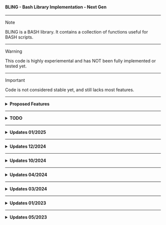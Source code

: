 
<h4> BLING - Bash Library Implementation - Next Gen </h4>
<hr>

> [!NOTE]
> BLING is a BASH library.  It contains a collection of functions useful for BASH scripts.
<hr>

> [!WARNING]
> This code is highly experiemental and has NOT been fully implemented or tested yet.
<hr>

> [!IMPORTANT]
> Code is not considered stable yet, and still lacks most features.

<hr>


  
<div id="Proposed-Features">
  <details>
    <summary>
      <b>Proposed Features</b>
    </summary>
      <ul>
        <li> :ballot_box_with_check: [PLANNED] Each function is contained within its own file. :ballot_box_with_check: </li>
        <li> :ballot_box_with_check: [PLANNED] An easy way to easily integrate the library into future scripts. :ballot_box_with_check: </li>
        <li> :ballot_box_with_check: [PLANNED] RPM/DEB packaging for various platforms (Fedora/CentOS/Debian/Ubuntu/Raspberry Pi, etc.) :ballot_box_with_check: </li>
        <li> :x: [DEPRECATED] A script that parses all functions in functions/ folder into a single library file. :x: </li> 
        <li> :x: [DEPRECATED] A utility to allow running an individual function for testing purposes. (ftest or functest) :x: </li> 
      </ul>
</details>
</div>
<hr>
<div id="TODO">
  <details>
    <summary>
    <b>TODO</b>
    </summary>
    <ul>
      <li> :heavy_check_mark: [TESTABLE] Finish implementing ColorLib a.k.a. Cecho. :heavy_check_mark: </li>
      <li> :heavy_check_mark:  [TESTABLE] Rename all functions to use .bfunc extension. :heavy_check_mark: </li>
      <li> :ballot_box_with_check:  [IN PROGRESS] Create Config Loader.  :ballot_box_with_check: </li> 
      <li> :ballot_box_with_check:  [IN PROGRESS] Create Function Loader.  :ballot_box_with_check: </li> 
      <li> :ballot_box_with_check:  [IN PROGRESS] Add a plethora of useful functions.  :ballot_box_with_check: </li> 
      <li> :ballot_box_with_check:     [IN PROGRESS] Test all functions. </li> 
      <li> :ballot_box_with_check: [PLANNED] Use -v for verbose as argument for each function; use -q for quiet. :ballot_box_with_check: </li>
      <li> :x: [DEPRECATED] Fix BuildLib.sh script: backups aren't moved to $BackupDir. :x: </li>
      <li> :x: [DEPRECATED] Test new BuildLib2.sh utility - Uses a separate functions file (BuildLib.func). :x: </li>
      <li> :x: [DEPRECATED] Ensure that move of built libraries to /lib works as expected. :x: </li>
    </ul>
  </details>
</div>


<hr>
<div id="Updates_01-2025">
  <details>
    <summary>
      <b>Updates 01/2025</b>
    </summary>
      <ul>
        <li> Add CheckCommand function (UNTESTED!). </li>
        <li> Rename NewCecho.bfunc to Cecho.bfunc. </li>
      </ul>
  </details>
</div>





<hr>
<div id="Updates_12-2024">
  <details>
    <summary>
      <b>Updates 12/2024</b>
    </summary>
      <ul>
        <li> Enhance DisplayLine Function. </li>
        <li> Move a few functions into production from TESTING. </li>
        <li> Partial development and enhancement of some functions, including IfFileExists, AdvancedLoader, and SourceIfFileExists. </li>
      </ul>
  </details>
</div>

<hr>
<div id="Updates_10-2024">
  <details>
    <summary>
      <b>Updates 10/2024</b>
    </summary>
      <ul>
        <li> Add new functions: fliptool3, fliptool4, displayline, Pause, &  KTool. </li>
      </ul>
  </details>
</div>

<hr>
<div id="Updates_04-2024">
  <details>
    <summary>
      <b>Updates 04/2024</b>
    </summary>
      <ul>
        <li> Add new function duls. </li>
      </ul>
  </details>
</div>

<hr>
<div id="Updates_03-2024">
  <details>
    <summary>
      <b>Updates 03/2024</b>
    </summary>
      <ul>
        <li> Add new functions IfFileExists and IfFolderExists. </li>
      </ul>
  </details>
</div>

<hr>
<div id="Updates_01-2023">
  <details>
    <summary>
      <b>Updates 01/2023</b>
    </summary>
      <ul>
        <li> ColorEcho now resides inside its own repo. </li>
        <li> The BuildLib Tool may no longer be necessary.  We can use a for statement to parse all .func files at once. </li>
        <li> A few new functions (Cecho, FLIPTool) have been added. </li>
      </ul>
  </details>
 </div>
 
 <hr>
<div id="Updates_05-2023">
  <details>
    <summary>
      <b>Updates 05/2023</b>
    </summary>
      <ul>
        <li> Added _Plugins-Dev Folder. </li>
        <li> Migrated contents of tcs-scripts repo to _Plugins-Dev. </li>
      </ul>
 </div>
  </details>
